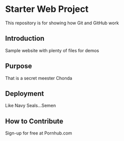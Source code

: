 # Starter Web Project 

This repository is for showing how Git and GitHub work

## Introduction

Sample website with plenty of files for demos

## Purpose 

That is a secret meester Chonda 

## Deployment 

Like Navy Seals...Semen

## How to Contribute 

Sign-up for free at Pornhub.com